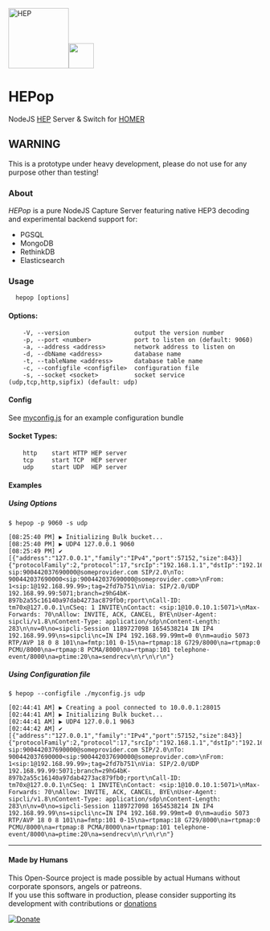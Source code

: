 <img src="http://i.imgur.com/RSUlFRa.gif" width="120" alt="HEP"><img src="https://d30y9cdsu7xlg0.cloudfront.net/png/30712-200.png" width=50>

# HEPop
NodeJS [HEP](https://hep.sipcapture.org) Server & Switch for [HOMER](https://github.com/sipcapture/homer) 

## WARNING
This is a prototype under heavy development, please do not use for any purpose other than testing!

### About

*HEPop* is a pure NodeJS Capture Server featuring native HEP3 decoding and experimental backend support for:
  * PGSQL
  * MongoDB
  * RethinkDB
  * Elasticsearch



### Usage
```
  hepop [options]
```

#### Options:
```
    -V, --version                  output the version number
    -p, --port <number>            port to listen on (default: 9060)
    -a, --address <address>        network address to listen on
    -d, --dbName <address>         database name
    -t, --tableName <address>      database table name
    -c, --configfile <configfile>  configuration file
    -s, --socket <socket>          socket service (udp,tcp,http,sipfix) (default: udp)
```
#### Config
See [myconfig.js](https://github.com/sipcapture/HEPop/blob/master/myconfig.js) for an example configuration bundle

#### Socket Types:
```
    http    start HTTP HEP server
    tcp     start TCP  HEP server
    udp     start UDP  HEP server
```

#### Examples 
##### Using Options
```
$ hepop -p 9060 -s udp

[08:25:40 PM] ▶️ Initializing Bulk bucket...
[08:25:40 PM] ▶️ UDP4 127.0.0.1 9060
[08:25:49 PM] ✔ [{"address":"127.0.0.1","family":"IPv4","port":57152,"size":843}] {"protocolFamily":2,"protocol":17,"srcIp":"192.168.1.1","dstIp":"192.168.1.2","srcPort":5060,"dstPort":5060,"timeSeconds":1517772349,"timeUseconds":814,"payloadType":1,"captureId":2001,"capturePass":"myHep","payload":"INVITE sip:900442037690000@someprovider.com SIP/2.0\nTo: 900442037690000<sip:900442037690000@someprovider.com>\nFrom: 1<sip:1@192.168.99.99>;tag=2fd7b751\nVia: SIP/2.0/UDP 192.168.99.99:5071;branch=z9hG4bK-897b2a55c16140a97dab4273ac879fb0;rport\nCall-ID: tm70x@127.0.0.1\nCSeq: 1 INVITE\nContact: <sip:1@10.0.10.1:5071>\nMax-Forwards: 70\nAllow: INVITE, ACK, CANCEL, BYE\nUser-Agent: sipcli/v1.8\nContent-Type: application/sdp\nContent-Length: 283\n\nv=0\no=sipcli-Session 1189727098 1654538214 IN IP4 192.168.99.99\ns=sipcli\nc=IN IP4 192.168.99.99mt=0 0\nm=audio 5073 RTP/AVP 18 0 8 101\na=fmtp:101 0-15\na=rtpmap:18 G729/8000\na=rtpmap:0 PCMU/8000\na=rtpmap:8 PCMA/8000\na=rtpmap:101 telephone-event/8000\na=ptime:20\na=sendrecv\n\r\n\r\n"}
```
##### Using Configuration file
```
$ hepop --configfile ./myconfig.js udp

[02:44:41 AM] ▶️ Creating a pool connected to 10.0.0.1:28015
[02:44:41 AM] ▶️ Initializing Bulk bucket...
[02:44:41 AM] ▶️ UDP4 127.0.0.1 9063
[02:44:42 AM] ✔ [{"address":"127.0.0.1","family":"IPv4","port":57152,"size":843}] {"protocolFamily":2,"protocol":17,"srcIp":"192.168.1.1","dstIp":"192.168.1.2","srcPort":5060,"dstPort":5060,"timeSeconds":1517772349,"timeUseconds":814,"payloadType":1,"captureId":2001,"capturePass":"myHep","payload":"INVITE sip:900442037690000@someprovider.com SIP/2.0\nTo: 900442037690000<sip:900442037690000@someprovider.com>\nFrom: 1<sip:1@192.168.99.99>;tag=2fd7b751\nVia: SIP/2.0/UDP 192.168.99.99:5071;branch=z9hG4bK-897b2a55c16140a97dab4273ac879fb0;rport\nCall-ID: tm70x@127.0.0.1\nCSeq: 1 INVITE\nContact: <sip:1@10.0.10.1:5071>\nMax-Forwards: 70\nAllow: INVITE, ACK, CANCEL, BYE\nUser-Agent: sipcli/v1.8\nContent-Type: application/sdp\nContent-Length: 283\n\nv=0\no=sipcli-Session 1189727098 1654538214 IN IP4 192.168.99.99\ns=sipcli\nc=IN IP4 192.168.99.99mt=0 0\nm=audio 5073 RTP/AVP 18 0 8 101\na=fmtp:101 0-15\na=rtpmap:18 G729/8000\na=rtpmap:0 PCMU/8000\na=rtpmap:8 PCMA/8000\na=rtpmap:101 telephone-event/8000\na=ptime:20\na=sendrecv\n\r\n\r\n"}
```

----

#### Made by Humans
This Open-Source project is made possible by actual Humans without corporate sponsors, angels or patreons.<br>
If you use this software in production, please consider supporting its development with contributions or [donations](https://www.paypal.com/cgi-bin/webscr?cmd=_donations&business=donation%40sipcapture%2eorg&lc=US&item_name=SIPCAPTURE&no_note=0&currency_code=EUR&bn=PP%2dDonationsBF%3abtn_donateCC_LG%2egif%3aNonHostedGuest)

[![Donate](https://www.paypalobjects.com/en_US/i/btn/btn_donateCC_LG.gif)](https://www.paypal.com/cgi-bin/webscr?cmd=_donations&business=donation%40sipcapture%2eorg&lc=US&item_name=SIPCAPTURE&no_note=0&currency_code=EUR&bn=PP%2dDonationsBF%3abtn_donateCC_LG%2egif%3aNonHostedGuest) 
